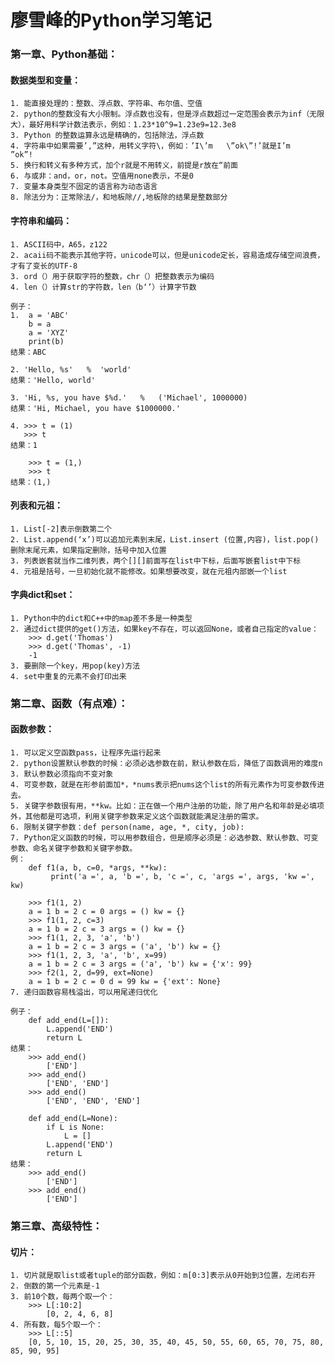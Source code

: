 # 廖雪峰的Python学习笔记
### **第一章、Python基础：**
#### 数据类型和变量：
    1. 能直接处理的：整数、浮点数、字符串、布尔值、空值
    2. python的整数没有大小限制。浮点数也没有，但是浮点数超过一定范围会表示为inf（无限大），最好用科学计数法表示，例如：1.23*10^9=1.23e9=12.3e8
    3. Python 的整数运算永远是精确的，包括除法，浮点数
    4. 字符串中如果需要’,”这种，用转义字符\，例如：’I\’m   \”ok\”!’就是I’m   ”ok”!
    5. 换行和转义有多种方式，加个r就是不用转义，前提是r放在“前面
    6. 与或非：and，or，not。空值用none表示，不是0
    7. 变量本身类型不固定的语言称为动态语言
    8. 除法分为：正常除法/，和地板除//,地板除的结果是整数部分
#### 字符串和编码：
	1. ASCII码中，A65，z122
	2. acaii码不能表示其他字符，unicode可以，但是unicode定长，容易造成存储空间浪费，才有了变长的UTF-8
	3. ord（）用于获取字符的整数，chr（）把整数表示为编码
    4. len（）计算str的字符数，len（b‘’）计算字节数
```
例子：
1.  a = 'ABC'
    b = a
    a = 'XYZ'
    print(b)
结果：ABC

2. 'Hello, %s'   %  'world'
结果：'Hello, world'

3. 'Hi, %s, you have $%d.'   %   ('Michael', 1000000)
结果：'Hi, Michael, you have $1000000.'

4. >>> t = (1)
   >>> t
结果：1

    >>> t = (1,)
    >>> t
结果：(1,)
```
#### 列表和元祖：
    1. List[-2]表示倒数第二个
	2. List.append(‘x’)可以追加元素到末尾，List.insert (位置,内容)，list.pop()删除末尾元素，如果指定删除，括号中加入位置
	3. 列表嵌套就当作二维列表，两个[][]前面写在list中下标，后面写嵌套list中下标
    4. 元祖是括号，一旦初始化就不能修改。如果想要改变，就在元祖内部嵌一个list
#### 字典dict和set：
    1. Python中的dict和C++中的map差不多是一种类型
	2. 通过dict提供的get()方法，如果key不存在，可以返回None，或者自己指定的value：
		>>> d.get('Thomas')
		>>> d.get('Thomas', -1)
		-1
	3. 要删除一个key，用pop(key)方法
    4. set中重复的元素不会打印出来

### **第二章、函数（有点难）：**
#### 函数参数：
	1. 可以定义空函数pass，让程序先运行起来
    2. python设置默认参数的时候：必须必选参数在前，默认参数在后，降低了函数调用的难度n
	3. 默认参数必须指向不变对象
	4. 可变参数，就是在形参前面加*，*nums表示把nums这个list的所有元素作为可变参数传进去。
	5. 关键字参数很有用，**kw。比如：正在做一个用户注册的功能，除了用户名和年龄是必填项外，其他都是可选项，利用关键字参数来定义这个函数就能满足注册的需求。
	6. 限制关键字参数：def person(name, age, *, city, job):
	7. Python定义函数的时候，可以用参数组合，但是顺序必须是：必选参数、默认参数、可变参数、命名关键字参数和关键字参数。
	例：
		def f1(a, b, c=0, *args, **kw):
		     print('a =', a, 'b =', b, 'c =', c, 'args =', args, 'kw =', kw)
		
		>>> f1(1, 2)
		a = 1 b = 2 c = 0 args = () kw = {}
		>>> f1(1, 2, c=3)
		a = 1 b = 2 c = 3 args = () kw = {}
		>>> f1(1, 2, 3, 'a', 'b')
		a = 1 b = 2 c = 3 args = ('a', 'b') kw = {}
		>>> f1(1, 2, 3, 'a', 'b', x=99)
		a = 1 b = 2 c = 3 args = ('a', 'b') kw = {'x': 99}
		>>> f2(1, 2, d=99, ext=None)
		a = 1 b = 2 c = 0 d = 99 kw = {'ext': None}
	7. 递归函数容易栈溢出，可以用尾递归优化
```
例子：
    def add_end(L=[]):
        L.append('END')
        return L
结果：
    >>> add_end()
        ['END']
    >>> add_end()
        ['END', 'END']
    >>> add_end()
        ['END', 'END', 'END']
	
    def add_end(L=None):
        if L is None:
            L = []
        L.append('END')
        return L
结果：
    >>> add_end()
        ['END']
    >>> add_end()
        ['END']
```
### **第三章、高级特性：**
#### 切片：
    1. 切片就是取list或者tuple的部分函数，例如：m[0:3]表示从0开始到3位置，左闭右开
	2. 倒数的第一个元素是-1
	3. 前10个数，每两个取一个：
        >>> L[:10:2]
            [0, 2, 4, 6, 8]
	4. 所有数，每5个取一个：
        >>> L[::5]
        [0, 5, 10, 15, 20, 25, 30, 35, 40, 45, 50, 55, 60, 65, 70, 75, 80, 85, 90, 95]

